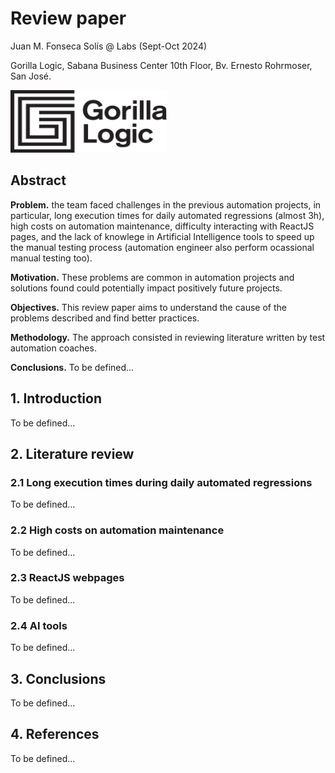 # Review paper 

Juan M. Fonseca Solís @ Labs (Sept-Oct 2024)

Gorilla Logic, Sabana Business Center 10th Floor, Bv. Ernesto Rohrmoser, San José.

<img width="250" height="100" src='img/GL_Logo_Primary_Blk.png'/>

## Abstract
**Problem.** the team faced challenges in the previous automation projects, in particular, long execution times for daily automated regressions (almost 3h), high costs on automation maintenance, difficulty interacting with ReactJS pages, and the lack of knowlege in Artificial Intelligence tools to speed up the manual testing process (automation engineer also perform ocassional manual testing too).

**Motivation.** These problems are common in automation projects and solutions found could potentially impact positively future projects.

**Objectives.** This review paper aims to understand the cause of the problems described and find better practices. 

**Methodology.** The approach consisted in reviewing literature written by test automation coaches. 

**Conclusions.** To be defined...

## 1. Introduction
To be defined...

## 2. Literature review

### 2.1 Long execution times during daily automated regressions
To be defined...

### 2.2 High costs on automation maintenance
To be defined...

### 2.3 ReactJS webpages
To be defined...

### 2.4 AI tools
To be defined...

## 3. Conclusions
To be defined...

## 4. References
To be defined...